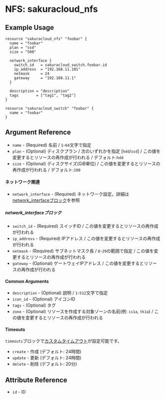 # NFS: sakuracloud_nfs

## Example Usage

```hcl
resource "sakuracloud_nfs" "foobar" {
  name = "foobar"
  plan = "ssd"
  size = "500"

  network_interface {
    switch_id   = sakuracloud_switch.foobar.id
    ip_address  = "192.168.11.101"
    netmask     = 24
    gateway     = "192.168.11.1"
  }

  description = "description"
  tags        = ["tag1", "tag2"]
}

resource "sakuracloud_switch" "foobar" {
  name = "foobar"
}
```

## Argument Reference

* `name` - (Required) 名前 / `1`-`64`文字で指定
* `plan` - (Optional) ディスクプラン / 次のいずれかを指定 [`hdd`/`ssd`] / この値を変更するとリソースの再作成が行われる / デフォルト:`hdd`
* `size` - (Optional) ディスクサイズ(GiB単位) / この値を変更するとリソースの再作成が行われる / デフォルト:`100`

#### ネットワーク関連

* `network_interface` - (Required) ネットワーク設定。詳細は[network_interfaceブロック](#network_interface)を参照

##### network_interfaceブロック

* `switch_id` - (Required) スイッチID / この値を変更するとリソースの再作成が行われる
* `ip_address` - (Required) IPアドレス / この値を変更するとリソースの再作成が行われる
* `netmask` - (Required) サブネットマスク長 / `8`-`29`の範囲で指定 / この値を変更するとリソースの再作成が行われる
* `gateway` - (Optional) ゲートウェイIPアドレス / この値を変更するとリソースの再作成が行われる

#### Common Arguments

* `description` - (Optional) 説明 / `1`-`512`文字で指定
* `icon_id` - (Optional) アイコンID
* `tags` - (Optional) タグ
* `zone` - (Optional) リソースを作成する対象ゾーンの名前(例: `is1a`, `tk1a`) / この値を変更するとリソースの再作成が行われる

#### Timeouts

`timeouts`ブロックで[カスタムタイムアウト](https://www.terraform.io/docs/configuration/resources.html#operation-timeouts)が設定可能です。  

* `create` - 作成 (デフォルト: 24時間)
* `update` - 更新 (デフォルト: 24時間)
* `delete` - 削除 (デフォルト: 20分)

## Attribute Reference

* `id` - ID

